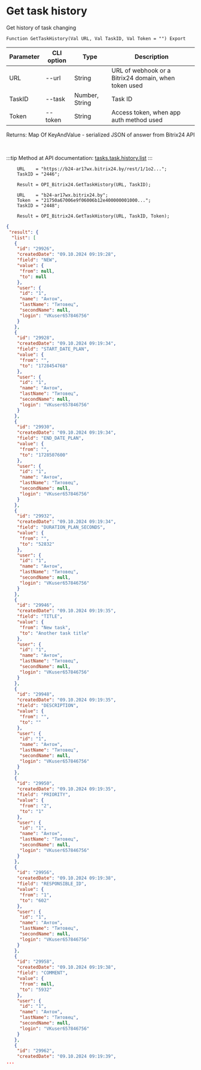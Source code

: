 ﻿---
sidebar_position: 19
---

# Get task history
 Get history of task changing



`Function GetTaskHistory(Val URL, Val TaskID, Val Token = "") Export`

  | Parameter | CLI option | Type | Description |
  |-|-|-|-|
  | URL | --url | String | URL of webhook or a Bitrix24 domain, when token used |
  | TaskID | --task | Number, String | Task ID |
  | Token | --token | String | Access token, when app auth method used |

  
  Returns:  Map Of KeyAndValue - serialized JSON of answer from Bitrix24 API

<br/>

:::tip
Method at API documentation: [tasks.task.history.list](https://dev.1c-bitrix.ru/rest_help/tasks/task/tasks/tasks_task_history_list.php)
:::
<br/>


```bsl title="Code example"
    URL    = "https://b24-ar17wx.bitrix24.by/rest/1/1o2...";
    TaskID = "2446";

    Result = OPI_Bitrix24.GetTaskHistory(URL, TaskID);

    URL    = "b24-ar17wx.bitrix24.by";
    Token  = "21750a67006e9f06006b12e400000001000...";
    TaskID = "2448";

    Result = OPI_Bitrix24.GetTaskHistory(URL, TaskID, Token);
```
 



```json title="Result"
{
 "result": {
  "list": [
   {
    "id": "29926",
    "createdDate": "09.10.2024 09:19:28",
    "field": "NEW",
    "value": {
     "from": null,
     "to": null
    },
    "user": {
     "id": "1",
     "name": "Антон",
     "lastName": "Титовец",
     "secondName": null,
     "login": "VKuser657846756"
    }
   },
   {
    "id": "29928",
    "createdDate": "09.10.2024 09:19:34",
    "field": "START_DATE_PLAN",
    "value": {
     "from": "",
     "to": "1728454768"
    },
    "user": {
     "id": "1",
     "name": "Антон",
     "lastName": "Титовец",
     "secondName": null,
     "login": "VKuser657846756"
    }
   },
   {
    "id": "29930",
    "createdDate": "09.10.2024 09:19:34",
    "field": "END_DATE_PLAN",
    "value": {
     "from": "",
     "to": "1728507600"
    },
    "user": {
     "id": "1",
     "name": "Антон",
     "lastName": "Титовец",
     "secondName": null,
     "login": "VKuser657846756"
    }
   },
   {
    "id": "29932",
    "createdDate": "09.10.2024 09:19:34",
    "field": "DURATION_PLAN_SECONDS",
    "value": {
     "from": "",
     "to": "52832"
    },
    "user": {
     "id": "1",
     "name": "Антон",
     "lastName": "Титовец",
     "secondName": null,
     "login": "VKuser657846756"
    }
   },
   {
    "id": "29946",
    "createdDate": "09.10.2024 09:19:35",
    "field": "TITLE",
    "value": {
     "from": "New task",
     "to": "Another task title"
    },
    "user": {
     "id": "1",
     "name": "Антон",
     "lastName": "Титовец",
     "secondName": null,
     "login": "VKuser657846756"
    }
   },
   {
    "id": "29948",
    "createdDate": "09.10.2024 09:19:35",
    "field": "DESCRIPTION",
    "value": {
     "from": "",
     "to": ""
    },
    "user": {
     "id": "1",
     "name": "Антон",
     "lastName": "Титовец",
     "secondName": null,
     "login": "VKuser657846756"
    }
   },
   {
    "id": "29950",
    "createdDate": "09.10.2024 09:19:35",
    "field": "PRIORITY",
    "value": {
     "from": "2",
     "to": "1"
    },
    "user": {
     "id": "1",
     "name": "Антон",
     "lastName": "Титовец",
     "secondName": null,
     "login": "VKuser657846756"
    }
   },
   {
    "id": "29956",
    "createdDate": "09.10.2024 09:19:38",
    "field": "RESPONSIBLE_ID",
    "value": {
     "from": "1",
     "to": "602"
    },
    "user": {
     "id": "1",
     "name": "Антон",
     "lastName": "Титовец",
     "secondName": null,
     "login": "VKuser657846756"
    }
   },
   {
    "id": "29958",
    "createdDate": "09.10.2024 09:19:38",
    "field": "COMMENT",
    "value": {
     "from": null,
     "to": "5932"
    },
    "user": {
     "id": "1",
     "name": "Антон",
     "lastName": "Титовец",
     "secondName": null,
     "login": "VKuser657846756"
    }
   },
   {
    "id": "29962",
    "createdDate": "09.10.2024 09:19:39",
...
```
